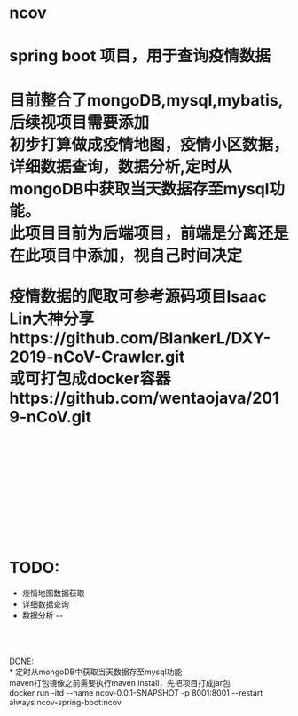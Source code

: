 # ncov
spring boot 项目，用于查询疫情数据<br>
=
目前整合了mongoDB,mysql,mybatis,后续视项目需要添加<br>
初步打算做成疫情地图，疫情小区数据，详细数据查询，数据分析,定时从mongoDB中获取当天数据存至mysql功能。<br>
此项目目前为后端项目，前端是分离还是在此项目中添加，视自己时间决定<br>
<br>
疫情数据的爬取可参考源码项目Isaac Lin大神分享https://github.com/BlankerL/DXY-2019-nCoV-Crawler.git<br>
或可打包成docker容器https://github.com/wentaojava/2019-nCoV.git
<br>
<br>
<br>
<br>
<br>
<br>
<br>
<br>
TODO:<br>
=
* 疫情地图数据获取
* 详细数据查询
* 数据分析
--
<br>
<br>
<br>
DONE:<br>
* 定时从mongoDB中获取当天数据存至mysql功能

<br>
maven打包镜像之前需要执行maven install，先把项目打成jar包
<br>
 docker run -itd --name ncov-0.0.1-SNAPSHOT -p 8001:8001 --restart always ncov-spring-boot:ncov
